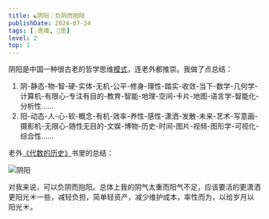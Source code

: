 ```yaml
---
title: ☯️阴阳：负阴而抱阳
publishDate: 2024-07-24
tags: [💡思维, 🤔思]
level: 2
top: 1
---
```


阴阳是中国一种很古老的哲学思维[模式](/xyy/20240723b)，连老外都推崇。我做了点总结：

1. 阴-静态-物-智-硬-实体-无机-公平-修身-理性-踏实-收敛-当下-数学-几何学-计算机-有限心-专注有目的-教育-智能-地理-空间-卡片-地图-语言学-智能化-分析性……
2. 阳-动态-人-心-软-概念-有机-效率-养性-感性-潇洒-发散-未来-艺术-写意画-摄影机-无限心-随性无目的-文娱-博物-历史-时间-图片-视频-图形学-可视化-综合性……

老外[《代数的历史》]书里的总结：

![阴阳](/images/yin-yang.jpg)

对我来说，可以负阴而抱阳。总体上我的阴气太重而阳气不足，应该要活的更潇洒更阳光☀️一些，减轻负担，简单轻资产，减少维护成本，率性而为，以给岁月以阳光☀️。

[《代数的历史》]: https://book.douban.com/subject/35428125/
